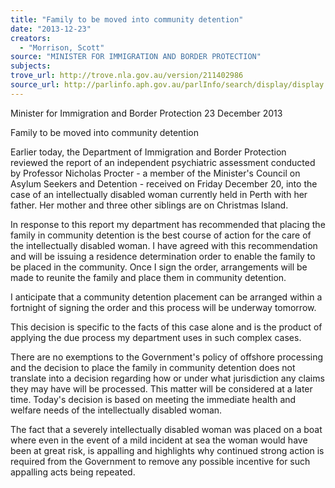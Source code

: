 ```yaml
---
title: "Family to be moved into community detention"
date: "2013-12-23"
creators:
  - "Morrison, Scott"
source: "MINISTER FOR IMMIGRATION AND BORDER PROTECTION"
subjects:
trove_url: http://trove.nla.gov.au/version/211402986
source_url: http://parlinfo.aph.gov.au/parlInfo/search/display/display.w3p;query=Id%3A%22media/pressrel/2912607%22
---
```


 Minister for Immigration and Border Protection  23 December 2013 

 Family to be moved into community detention 

 Earlier today, the Department of Immigration and Border Protection reviewed the  report of an independent psychiatric assessment conducted by Professor Nicholas  Procter - a member of the Minister's Council on Asylum Seekers and Detention -  received on Friday December 20, into the case of an intellectually disabled woman  currently held in Perth with her father. Her mother and three other siblings are on  Christmas Island. 

 In response to this report my department has recommended that placing the family in  community detention is the best course of action for the care of the intellectually  disabled woman. I have agreed with this recommendation and will be issuing a  residence determination order to enable the family to be placed in the community.  Once I sign the order, arrangements will be made to reunite the family and place  them in community detention. 

 I anticipate that a community detention placement can be arranged within a fortnight  of signing the order and this process will be underway tomorrow. 

 This decision is specific to the facts of this case alone and is the product of applying  the due process my department uses in such complex cases. 

 There are no exemptions to the Government's policy of offshore processing and the  decision to place the family in community detention does not translate into a decision  regarding how or under what jurisdiction any claims they may have will be  processed. This matter will be considered at a later time. Today's decision is based  on meeting the immediate health and welfare needs of the intellectually disabled  woman. 

 The fact that a severely intellectually disabled woman was placed on a boat where  even in the event of a mild incident at sea the woman would have been at great risk,  is appalling and highlights why continued strong action is required from the  Government to remove any possible incentive for such appalling acts being  repeated. 

 

 

